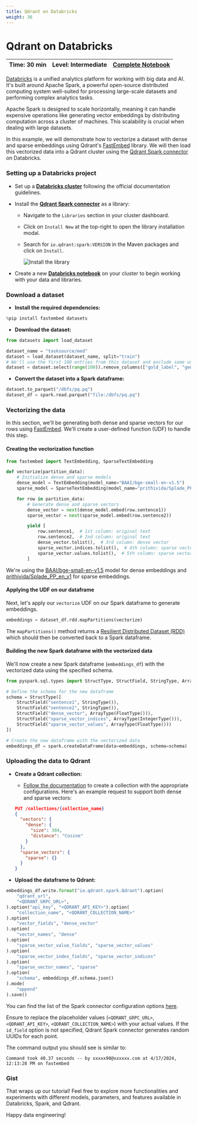 ```yaml
---
title: Qdrant on Databricks
weight: 36
---
```


# Qdrant on Databricks

| Time: 30 min | Level: Intermediate | [Complete Notebook](https://databricks-prod-cloudfront.cloud.databricks.com/public/4027ec902e239c93eaaa8714f173bcfc/4750876096379825/93425612168199/6949977306828869/latest.html) |
| ------------ | ------------------- | --------------------------------------------------------------------------------------------------------------------------------------------------------------------------------- |

[Databricks](https://www.databricks.com/) is a unified analytics platform for working with big data and AI. It's built around Apache Spark, a powerful open-source distributed computing system well-suited for processing large-scale datasets and performing complex analytics tasks.

Apache Spark is designed to scale horizontally, meaning it can handle expensive operations like generating vector embeddings by distributing computation across a cluster of machines. This scalability is crucial when dealing with large datasets.

In this example, we will demonstrate how to vectorize a dataset with dense and sparse embeddings using Qdrant's [FastEmbed](https://qdrant.github.io/fastembed/) library. We will then load this vectorized data into a Qdrant cluster using the [Qdrant Spark connector](https://qdrant.tech/documentation/frameworks/spark/) on Databricks.

### Setting up a Databricks project

- Set up a **[Databricks cluster](https://docs.databricks.com/en/compute/configure.html)** following the official documentation guidelines.

- Install the **[Qdrant Spark connector](https://qdrant.tech/documentation/frameworks/spark/)** as a library:
  - Navigate to the `Libraries` section in your cluster dashboard.
  - Click on `Install New` at the top-right to open the library installation modal.
  - Search for `io.qdrant:spark:VERSION` in the Maven packages and click on `Install`.

    ![Install the library](/documentation/examples/databricks/library-install.png)

- Create a new **[Databricks notebook](https://docs.databricks.com/en/notebooks/index.html)** on your cluster to begin working with your data and libraries.

### Download a dataset

- **Install the required dependencies:**

```python
%pip install fastembed datasets
```

- **Download the dataset:**

```python
from datasets import load_dataset

dataset_name = "tasksource/med"
dataset = load_dataset(dataset_name, split="train")
# We'll use the first 100 entries from this dataset and exclude some unused columns.
dataset = dataset.select(range(100)).remove_columns(["gold_label", "genre"])
```

- **Convert the dataset into a Spark dataframe:**

```python
dataset.to_parquet("/dbfs/pq.pq")
dataset_df = spark.read.parquet("file:/dbfs/pq.pq")
```

### Vectorizing the data

In this section, we'll be generating both dense and sparse vectors for our rows using [FastEmbed](https://qdrant.github.io/fastembed/). We'll create a user-defined function (UDF) to handle this step.

#### Creating the vectorization function

```python
from fastembed import TextEmbedding, SparseTextEmbedding

def vectorize(partition_data):
    # Initialize dense and sparse models
    dense_model = TextEmbedding(model_name="BAAI/bge-small-en-v1.5")
    sparse_model = SparseTextEmbedding(model_name="prithivida/Splade_PP_en_v1")

    for row in partition_data:
        # Generate dense and sparse vectors
        dense_vector = next(dense_model.embed(row.sentence1))
        sparse_vector = next(sparse_model.embed(row.sentence2))

        yield [
            row.sentence1,  # 1st column: original text
            row.sentence2,  # 2nd column: original text
            dense_vector.tolist(),  # 3rd column: dense vector
            sparse_vector.indices.tolist(),  # 4th column: sparse vector indices
            sparse_vector.values.tolist(),  # 5th column: sparse vector values
        ]
```

We're using the [BAAI/bge-small-en-v1.5](https://huggingface.co/BAAI/bge-small-en-v1.5) model for dense embeddings and [prithivida/Splade_PP_en_v1](https://huggingface.co/prithivida/Splade_PP_en_v1) for sparse embeddings.

#### Applying the UDF on our dataframe

Next, let's apply our `vectorize` UDF on our Spark dataframe to generate embeddings.

```python
embeddings = dataset_df.rdd.mapPartitions(vectorize)
```

The `mapPartitions()` method returns a [Resilient Distributed Dataset (RDD)](https://www.databricks.com/glossary/what-is-rdd) which should then be converted back to a Spark dataframe.

#### Building the new Spark dataframe with the vectorized data

We'll now create a new Spark dataframe (`embeddings_df`) with the vectorized data using the specified schema.

```python
from pyspark.sql.types import StructType, StructField, StringType, ArrayType, FloatType, IntegerType

# Define the schema for the new dataframe
schema = StructType([
    StructField("sentence1", StringType()),
    StructField("sentence2", StringType()),
    StructField("dense_vector", ArrayType(FloatType())),
    StructField("sparse_vector_indices", ArrayType(IntegerType())),
    StructField("sparse_vector_values", ArrayType(FloatType()))
])

# Create the new dataframe with the vectorized data
embeddings_df = spark.createDataFrame(data=embeddings, schema=schema)
```

### Uploading the data to Qdrant

- **Create a Qdrant collection:**
  - [Follow the documentation](/documentation/concepts/collections/#create-a-collection) to create a collection with the appropriate configurations. Here's an example request to support both dense and sparse vectors:

  ```json
  PUT /collections/{collection_name}
  {
    "vectors": {
      "dense": {
        "size": 384,
        "distance": "Cosine"
      }
    },
    "sparse_vectors": {
      "sparse": {}
    }
  }
  ```

- **Upload the dataframe to Qdrant:**

```python
embeddings_df.write.format("io.qdrant.spark.Qdrant").option(
    "qdrant_url",
    "<QDRANT_GRPC_URL>",
).option("api_key", "<QDRANT_API_KEY>").option(
    "collection_name", "<QDRANT_COLLECTION_NAME>"
).option(
    "vector_fields", "dense_vector"
).option(
    "vector_names", "dense"
).option(
    "sparse_vector_value_fields", "sparse_vector_values"
).option(
    "sparse_vector_index_fields", "sparse_vector_indices"
).option(
    "sparse_vector_names", "sparse"
).option(
    "schema", embeddings_df.schema.json()
).mode(
    "append"
).save()
```

<aside role="status">
   <p>You can find the list of the Spark connector configuration options <a href="/documentation/frameworks/spark/#configuration-options" target="_blank">here</a>.</p>
</aside>

Ensure to replace the placeholder values (`<QDRANT_GRPC_URL>`, `<QDRANT_API_KEY>`, `<QDRANT_COLLECTION_NAME>`) with your actual values. If the `id_field` option is not specified, Qdrant Spark connector generates random UUIDs for each point.

The command output you should see is similar to:

```console
Command took 40.37 seconds -- by xxxxx90@xxxxxx.com at 4/17/2024, 12:13:28 PM on fastembed
```

### Gist

That wraps up our tutorial! Feel free to explore more functionalities and experiments with different models, parameters, and features available in Databricks, Spark, and Qdrant.

Happy data engineering!
